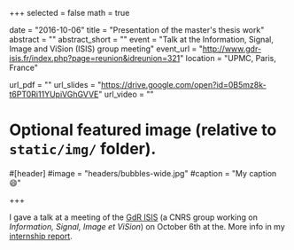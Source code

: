+++
selected = false
math = true

date = "2016-10-06"
title = "Presentation of the master's thesis work"
abstract = ""
abstract_short = ""
event = "Talk at the Information, Signal, Image and ViSion (ISIS) group meeting"
event_url = "http://www.gdr-isis.fr/index.php?page=reunion&idreunion=321"
location = "UPMC, Paris, France"

url_pdf = ""
url_slides = "https://drive.google.com/open?id=0B5mz8k-t6PT0Ri11YUpiVGhGVVE"
url_video = ""

# Optional featured image (relative to `static/img/` folder).
#[header]
#image = "headers/bubbles-wide.jpg"
#caption = "My caption :smile:"

+++

<!-- Embed your slides or video here using [shortcodes](https://gcushen.github.io/hugo-academic-demo/post/writing-markdown-latex/).Further details can easily be added using *Markdown* and $\rm \LaTeX$ math code.  -->

I gave a talk at a meeting of the [GdR ISIS](http://gdr-isis.fr) (a CNRS
group working on _Information, Signal, Image et ViSion_) on October 6th at
the. More info in my [internship report][masterthesis].

[masterthesis]: https://drive.google.com/open?id=0B5mz8k-t6PT0N2lINEZYX2duOFU
